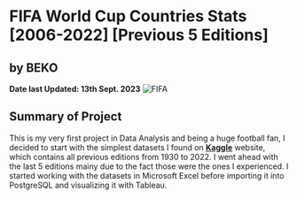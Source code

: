 # FIFA World Cup Countries Stats [2006-2022] [Previous 5 Editions]
## by BEKO
**Date last Updated: 13th Sept. 2023**
![FIFA](https://assets.architecturaldigest.in/photos/60082342345ead69c9c1aeb6/16:9/w_1920,c_limit/FIFA-2018-World-Cup-Featured-1366x768.jpg)

## Summary of Project
This is my very first project in Data Analysis and being a huge football fan, I decided to start with the simplest datasets I found on **[Kaggle](https://www.kaggle.com/datasets/iamsouravbanerjee/fifa-football-world-cup-dataset)** website, which contains all previous editions from 1930 to 2022. I went ahead with the last 5 editions mainy due to the fact those were the ones I experienced. I started working with the datasets in Microsoft Excel before importing it into PostgreSQL and visualizing it with Tableau.
